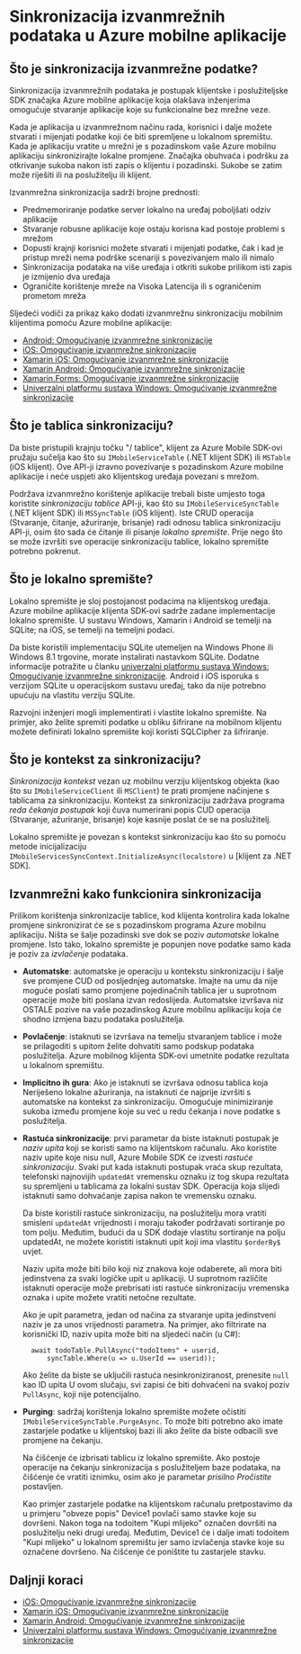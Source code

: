 <properties
    pageTitle="Sinkronizacija izvanmrežnih podataka u Azure mobilne aplikacije | Microsoft Azure"
    description="Konceptualni reference i pregled o značajci sinkroniziranja izvanmrežne podatke za Azure mobilne aplikacije"
    documentationCenter="windows"
    authors="adrianhall"
    manager="dwrede"
    editor=""
    services="app-service\mobile"/>

<tags
    ms.service="app-service-mobile"
    ms.workload="mobile"
    ms.tgt_pltfrm="na"
    ms.devlang="multiple"
    ms.topic="article"
    ms.date="10/01/2016"
    ms.author="adrianha"/>

# <a name="offline-data-sync-in-azure-mobile-apps"></a>Sinkronizacija izvanmrežnih podataka u Azure mobilne aplikacije

## <a name="what-is-offline-data-sync"></a>Što je sinkronizacija izvanmrežne podatke?

Sinkronizacija izvanmrežnih podataka je postupak klijentske i poslužiteljske SDK značajka Azure mobilne aplikacije koja olakšava inženjerima omogućuje stvaranje aplikacije koje su funkcionalne bez mrežne veze.

Kada je aplikacija u izvanmrežnom načinu rada, korisnici i dalje možete stvarati i mijenjati podatke koji će biti spremljene u lokalnom spremištu. Kada je aplikaciju vratite u mrežni je s pozadinskom vaše Azure mobilnu aplikaciju sinkronizirajte lokalne promjene. Značajka obuhvaća i podršku za otkrivanje sukoba nakon isti zapis o klijentu i pozadinski. Sukobe se zatim može riješiti ili na poslužitelju ili klijent.

Izvanmrežna sinkronizacija sadrži brojne prednosti:

* Predmemoriranje podatke server lokalno na uređaj poboljšati odziv aplikacije
* Stvaranje robusne aplikacije koje ostaju korisna kad postoje problemi s mrežom
* Dopusti krajnji korisnici možete stvarati i mijenjati podatke, čak i kad je pristup mreži nema podrške scenariji s povezivanjem malo ili nimalo
* Sinkronizacija podataka na više uređaja i otkriti sukobe prilikom isti zapis je izmijenio dva uređaja
* Ograničite korištenje mreže na Visoka Latencija ili s ograničenim prometom mreža

Sljedeći vodiči za prikaz kako dodati izvanmrežnu sinkronizaciju mobilnim klijentima pomoću Azure mobilne aplikacije:

* [Android: Omogućivanje izvanmrežne sinkronizacije]
* [iOS: Omogućivanje izvanmrežne sinkronizacije]
* [Xamarin iOS: Omogućivanje izvanmrežne sinkronizacije]
* [Xamarin Android: Omogućivanje izvanmrežne sinkronizacije]
* [Xamarin.Forms: Omogućivanje izvanmrežne sinkronizacije](app-service-mobile-xamarin-forms-get-started-offline-data.md)
* [Univerzalni platformu sustava Windows: Omogućivanje izvanmrežne sinkronizacije]

## <a name="what-is-a-sync-table"></a>Što je tablica sinkronizaciju?

Da biste pristupili krajnju točku "/ tablice", klijent za Azure Mobile SDK-ovi pružaju sučelja kao što su `IMobileServiceTable` (.NET klijent SDK) ili `MSTable` (iOS klijent). Ove API-ji izravno povezivanje s pozadinskom Azure mobilne aplikacije i neće uspjeti ako klijentskog uređaja povezani s mrežom.

Podržava izvanmrežno korištenje aplikacije trebali biste umjesto toga koristite *sinkronizaciju tablice* API-ji, kao što su `IMobileServiceSyncTable` (.NET klijent SDK) ili `MSSyncTable` (iOS klijent). Iste CRUD operacija (Stvaranje, čitanje, ažuriranje, brisanje) radi odnosu tablica sinkronizaciju API-ji, osim što sada će čitanje ili pisanje *lokalno spremište*. Prije nego što se može izvršiti sve operacije sinkronizaciju tablice, lokalno spremište potrebno pokrenut.

## <a name="what-is-a-local-store"></a>Što je lokalno spremište?

Lokalno spremište je sloj postojanost podacima na klijentskog uređaja. Azure mobilne aplikacije klijenta SDK-ovi sadrže zadane implementacije lokalno spremište. U sustavu Windows, Xamarin i Android se temelji na SQLite; na iOS, se temelji na temeljni podaci.

Da biste koristili implementaciju SQLite utemeljen na Windows Phone ili Windows 8.1 trgovine, morate instalirati nastavkom SQLite. Dodatne informacije potražite u članku [univerzalni platformu sustava Windows: Omogućivanje izvanmrežne sinkronizacije]. Android i iOS isporuka s verzijom SQLite u operacijskom sustavu uređaj, tako da nije potrebno upućuju na vlastitu verziju SQLite.

Razvojni inženjeri mogli implementirati i vlastite lokalno spremište. Na primjer, ako želite spremiti podatke u obliku šifrirane na mobilnom klijentu možete definirati lokalno spremište koji koristi SQLCipher za šifriranje.

## <a name="what-is-a-sync-context"></a>Što je kontekst za sinkronizaciju?

*Sinkronizacija kontekst* vezan uz mobilnu verziju klijentskog objekta (kao što su `IMobileServiceClient` ili `MSClient`) te prati promjene načinjene s tablicama za sinkronizaciju. Kontekst za sinkronizaciju zadržava programa *reda čekanja postupak* koji čuva numerirani popis CUD operacija (Stvaranje, ažuriranje, brisanje) koje kasnije poslat će se na poslužitelj.

Lokalno spremište je povezan s kontekst sinkronizaciju kao što su pomoću metode inicijalizaciju `IMobileServicesSyncContext.InitializeAsync(localstore)` u [klijent za .NET SDK].

## <a name="how-sync-works"></a>Izvanmrežni kako funkcionira sinkronizacija

Prilikom korištenja sinkronizacije tablice, kod klijenta kontrolira kada lokalne promjene sinkronizirat će se s pozadinskom programa Azure mobilnu aplikaciju. Ništa se šalje pozadinski sve dok se poziv *automatske* lokalne promjene. Isto tako, lokalno spremište je popunjen nove podatke samo kada je poziv za *izvlačenje* podataka.

* **Automatske**: automatske je operaciju u kontekstu sinkronizaciju i šalje sve promjene CUD od posljednjeg automatske. Imajte na umu da nije moguće poslati samo promjene pojedinačnih tablica jer u suprotnom operacije može biti poslana izvan redoslijeda. Automatske izvršava niz OSTALE pozive na vaše pozadinskog Azure mobilnu aplikaciju koja će shodno izmjena bazu podataka poslužitelja.

* **Povlačenje**: istaknuti se izvršava na temelju stvaranjem tablice i može se prilagoditi s upitom želite dohvatiti samo podskup podataka poslužitelja. Azure mobilnog klijenta SDK-ovi umetnite podatke rezultata u lokalnom spremištu.

* **Implicitno ih gura**: Ako je istaknuti se izvršava odnosu tablica koja Neriješeno lokalne ažuriranja, na istaknuti će najprije izvršiti s automatske na kontekst za sinkronizaciju. Omogućuje minimiziranje sukoba između promjene koje su već u redu čekanja i nove podatke s poslužitelja.

* **Rastuća sinkronizacije**: prvi parametar da biste istaknuti postupak je *naziv upita* koji se koristi samo na klijentskom računalu. Ako koristite naziv upite koje nisu null, Azure Mobile SDK će izvesti *rastuće sinkronizaciju*.
  Svaki put kada istaknuti postupak vraća skup rezultata, telefonski najnovijih `updatedAt` vremensku oznaku iz tog skupa rezultata su spremljeni u tablicama za lokalni sustav SDK. Operacija koja slijedi istaknuti samo dohvaćanje zapisa nakon te vremensku oznaku.

  Da biste koristili rastuće sinkronizaciju, na poslužitelju mora vratiti smisleni `updatedAt` vrijednosti i moraju također podržavati sortiranje po tom polju. Međutim, budući da u SDK dodaje vlastitu sortiranje na polju updatedAt, ne možete koristiti istaknuti upit koji ima vlastitu `$orderBy$` uvjet.

  Naziv upita može biti bilo koji niz znakova koje odaberete, ali mora biti jedinstvena za svaki logičke upit u aplikaciji.
  U suprotnom različite istaknuti operacije može prebrisati isti rastuće sinkronizaciju vremenska oznaka i upite možete vratiti netočne rezultate.

  Ako je upit parametra, jedan od načina za stvaranje upita jedinstveni naziv je za unos vrijednosti parametra.
  Na primjer, ako filtrirate na korisnički ID, naziv upita može biti na sljedeći način (u C#):

        await todoTable.PullAsync("todoItems" + userid,
            syncTable.Where(u => u.UserId == userid));

  Ako želite da biste se uključili rastuća nesinkroniziranost, prenesite `null` kao ID upita U ovom slučaju, svi zapisi će biti dohvaćeni na svakoj poziv `PullAsync`, koji nije potencijalno.

* **Purging**: sadržaj korištenja lokalno spremište možete očistiti `IMobileServiceSyncTable.PurgeAsync`.
  To može biti potrebno ako imate zastarjele podatke u klijentskoj bazi ili ako želite da biste odbacili sve promjene na čekanju.

  Na čišćenje će izbrisati tablicu iz lokalno spremište. Ako postoje operacije na čekanju sinkronizacija s poslužiteljem baze podataka, na čišćenje će vratiti iznimku, osim ako je parametar *prisilno Pročistite* postavljen.

  Kao primjer zastarjele podatke na klijentskom računalu pretpostavimo da u primjeru "obveze popis" Device1 povlači samo stavke koje su dovršeni. Nakon toga na todoitem "Kupi mlijeko" označen dovršiti na poslužitelju neki drugi uređaj. Međutim, Device1 će i dalje imati todoitem "Kupi mlijeko" u lokalnom spremištu jer samo izvlačenja stavke koje su označene dovršeno. Na čišćenje će poništite tu zastarjele stavku.

## <a name="next-steps"></a>Daljnji koraci

* [iOS: Omogućivanje izvanmrežne sinkronizacije]
* [Xamarin iOS: Omogućivanje izvanmrežne sinkronizacije]
* [Xamarin Android: Omogućivanje izvanmrežne sinkronizacije]
* [Univerzalni platformu sustava Windows: Omogućivanje izvanmrežne sinkronizacije]

<!-- Links -->
[.NET klijent SDK]: app-service-mobile-dotnet-how-to-use-client-library.md
[Android: Omogućivanje izvanmrežne sinkronizacije]: app-service-mobile-android-get-started-offline-data.md
[iOS: Omogućivanje izvanmrežne sinkronizacije]: app-service-mobile-ios-get-started-offline-data.md
[Xamarin iOS: Omogućivanje izvanmrežne sinkronizacije]: app-service-mobile-xamarin-ios-get-started-offline-data.md
[Xamarin Android: Omogućivanje izvanmrežne sinkronizacije]: app-service-mobile-xamarin-ios-get-started-offline-data.md
[Univerzalni platformu sustava Windows: Omogućivanje izvanmrežne sinkronizacije]: app-service-mobile-windows-store-dotnet-get-started-offline-data.md
